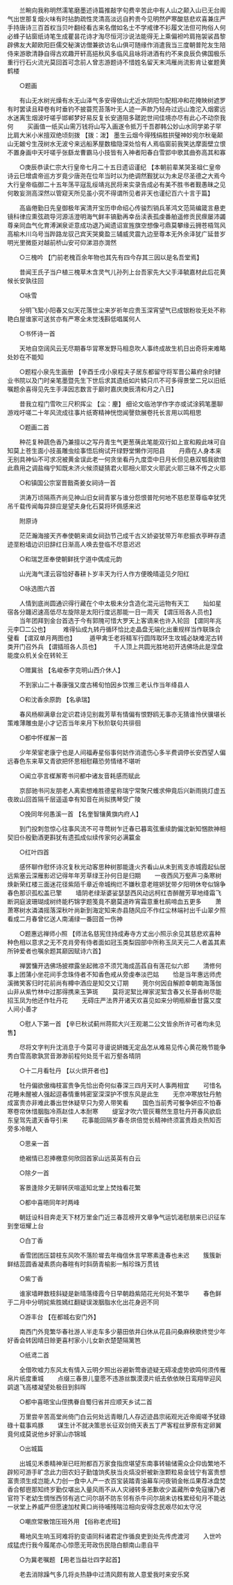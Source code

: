 <!-- { "loadSidebar": true } -->
　　兰畹向我称明然濡笔磨墨述诗篇推敲字句费辛苦此中有人山之颠入山已无台阁气出世那复烟火味有时拈韵疏性灵清高淡远自矜贵今见明然俨寒酸慈悲欢喜兼庄严手持唐诗三百首权当贝叶翻经看古来名僧如名士不学戒律不衫履文法但可拘俗人何必蜂子钻窗纸诗笔生成瞿昙花诗才淘尽恒河沙说法能得无上乘偏袒吟肩拖袈裟昌黎辟佛友大颠欧阳巨儒交秘演访僧兼欲访名山俱可随缘作消遣我当三度朝普陀友生陪侍来游歌清静自得古欢趣开轩高挹秋风多临风且咏将进酒有约不来良辰负佛国极乐重行行石火流光莫回首可念前人曾志游题诗不惜姓名留天末鸿雁尚流影肯让崔题黄鹤楼  

　　○题画 

　　有山无水树光燥有水无山泽气多安得依山尤近水阴阳匀配相冲和花掩映树遮罗有时罢读且释卷有时垂钓不披蓑荒苔落叶无人迹一声款乃轻舟过远山澹沱入烟雾远水迷离生烟波吁嗟乎邯郸梦好易反复长安道阻多蹉跎世间佳境亦尽有此心不动奈我何 
　　买画值一纸买山需万钱将山写入画遂令抵万千吾郡韩公妙山水同学弟子罕比肩大米小米擅双绝顷刻拨 【拨：泼】 墨生云烟今得残绢胜拱璧神妙宛尔秋毫颠山无皴兮生茂树水无波兮来远船茅屋数楹隐深处恰有人焉临窗前我笑达摩面壁立恨不置身画中天吁嗟乎张繇龙曹霸马小技皆有入神者阳春白雪郢中歌其曲弥高其和寡 

　　○庚辰恭读仁宗大行皇帝七月二十五日遗诏谨纪 【本朝前辈某哭圣祖仁皇帝诗云巳增虞帝巡方岁竟少唐尧在位年当时以为绝调然觐犹以为未足尽圣德之大焉今大行皇帝临御二十五年荡平寇乱绥靖兆民将来实录告成必有美不胜书者觐愚昧之见何敢妄测高深然以管窥天所见虽小究不得谓所见者非天也谨纪百六十言于篇】 

　　高庙倦勤日先皇御极年寅清开宝历申命绍心传骏烈销兵革鸿文范简编箴言悬吏镜科律应熏弦疏导河源活澄明海气鲜丰镐勤再幸岳渎表孤虔番舶遥修贡民瘝屡沛蠲尊亲同血气化育溥渊泉讵意成功退乃闻遗诏宣旌旗空想像弓鼎莫攀缘云拥苍梧驾风高榆木川乌号当跸路龙驭己宾天哭奠盈三辅威灵震九边至尊本无外余泽犹广延昔岁明光里微臣对越前桥山安可仰涕泪亦潸然 

　　○三槐吟 【门前老槐百余年物也其先有四今存其三因以是名吾堂焉】 

　　昔闻王氏子当户植三槐草木含灵气儿孙列上台吾家先大父手泽毓嘉材此后花黄候长安孰往回 

　　○咏雪 

　　分明飞絮小阳春又似天花落世尘来岁祈年应贵玉深宵望气已成银粉妆无处不称艳白屋谁家可送贫亦有严寒全未觉浅斟低唱属何人 

　　○书怀诗一首 

　　天地自空阔风云无尽期春华冐寒发野马相息吹人事终成故生机日出奇将来难略处妙在不能知 

　　○题程小泉先生画册 【辛酉壬戌小泉程夫子居东都留守将军晋公幕府余时肄业书院以及门时亲笔墨暨先生下世后求其遗纸如片鳞只爪不可多得景堂二兄以旧纸嘱题余喜得见先生手泽因志数言于巅时嘉庆庚辰清和月之八日】 

　　昔我立程门雪吹三尺积挥尘 【尘：麈】 细论文临池学作字亦或试涂鸦笔墨聊游戏吁嗟二十年风流成往事片纸寄精神恍惚闻謦欬展卷托长言用以鸣相思 

　　○题画二首 

　　种花复种蔬色香乃兼擅以之写丹青生气更葱蒨此笔能双行如上宣和殿此味可自知莫上苍生面小技虽雕虫绘事悟后绚试开绿野堂懒作河阳县 
　　丹鼎在人身本来无别具神仙不可求况被黄金误此老一何贪坐看丹九度壶中日月长但见悬双瓠我欲借此鼎用之调盐梅宁知既未济火候须疑猜君火耶相火耶文火耶武火耶三昧不传之火耶 

　　○和镇国公宗室晋戬斋姜女祠诗一首 

　　洪涛万顷隔燕齐尚见神山旧女祠青冢与谁分怨恨普陀何地不慈悲至尊临幸犹凭吊千载传闻每异辞应是望夫身化石莫将环佩感来迟 

　　附原诗 

　　茫茫瀚海接天齐奉使朝来谒女祠劲节己成千古义娇姿犹带万年悲振衣亭畔存遗迹垩粉墙边识旧辞红日渐高人唤去登临不尽意迟迟 

　　○和瑞芝厓奉使朝鲜抚宁道中偶成元韵 

　　山光海气漾云容恰好春耕卜岁丰天为行人作方便晚晴遥见夕阳红 

　　○咏选图六首 

　　人情到底尚圆通识得行藏在个中太极未分含造化混元运物有天工 
　　灿如星宿各分躔迟速高低尽左旋除是太阳行度远那能一日一周天 【谓压班各人员也】 
　　当年团拜到金台首选于今有郭隗可惜大罗天上客谪来也许入轮回 【谓同年兆元李□二公也】 
　　难得仙成九转丹循环恰比走晶盘无端化出重规样当作联珠合璧看 【谓双单月两图也】 
　　遁甲禽壬老将精军行圆阵取环生攻城必缺难泥古转类开门召外兵 【谓插班各人员也】 
　　千人顶上共圆光胜地初开选佛场此是涅盘能度众机关全在转轮王 

　　○赠冀翁 【名峻泰字克明山西介休人】 

　　不到家山二十春康强又度古稀旬怕因乡饮推三老认作当年绛县人 

　　○和沈香余原韵 【名承瑞】 

　　春风杨柳满章台定识君诗见别裁芳草有情偏有恨野鸥无事亦无猜谁怜伏骥堪长策难薄雕虫是小才记否当年来月下秋阶联句共徘徊 

　　○都中怀楳澥一首 

　　少年荣宦老康宁也是人间福寿星俗事何妨作消遣伤心多半费调停长安西望人偏远春色东来草又青欲把怀思相慰藉恐劳情绪不堪听 

　　○闻立亭言楳澥寄书问都中诸友音耗感而赋此 

　　京邸驰书问友朋老人离索想难胜德星称瑞宁常聚尺蠖求伸竟后兴新雨挑灯虚五夜故山回首隔千层遥遥幸有知音在尚拟携琴受广陵 

　　○挽同年何愚溪一首 【名奎智镶黄旗内府人】 

　　到门投刺忽惊心往事风流不可寻莺树乍迁春已暮鸾弦重续韵偏沈新知悃款神相契旧仆殷勤酒更斟犹有遗孤成似续传家何必满籯金 

　　○红叶四首 

　　感怀聊作慰怀诗况复秋光动客思种树那能逢火齐看山从未到焉支赤城霞起仙居远紫塞云深雁影迟记得年年芳草绿王孙何日是归期 
　　一夜西风万壑声刁条寒树焕新荣红楼三面迷花径紫陌千章近帝城绚烂不嫌秋意老暄妍犹带夕阳明休夸似锦争春色那识孤松盖已擎 
　　墙阴老绿渐婆娑瑟瑟西风动远柯红杏醉醒芳草地绛霜飞断洞庭波珊瑚成树终能朽锦字题笺竟不磨莫道昨宵霜意重杜鹃啼血五更多 
　　萧萧寒树水潾潾摇落深秋叶尚新到海定知来赤县随风应不作红尘林端衬出千山翠夕照看成二月春曾忆送人南浦绿一番回首一伤神 

　　○题惠远禅师小照 【师法名慈宪住持成寿寺方丈出小照示余见其慈悲欢喜种种色相以意求之无不克肖旁有侍者面如冠玉类梨园部中所称玉凤天元二人者盖其素所钟爱者也嘱余题其巅因赋诗六首】 

　　禅罢慵开选佛场披襟露坐起微凉不须咒海成菡萏自有莲花似六郎 
　　清修何事上团蒲小坐花间手念珠侍者不知香色戒从旁虔奉淡巴姑 
　　恰是当年惠远师虎溪微笑客归时花前尚有樽中酒应是知交又订期 
　　莞尔何因自解颜幸朝南海落伽山非从紫竹林中过那得携来玉笋斑 
　　莫将泥絮比禅家泥絮含春又长芽香树尽能招玉凤为他还作牡丹花 
　　无碍庄严法界开诸天欢喜见如来分明瓶柳垂甘露又度人间小善才 

　　○慰人下第一首 【辛巳秋试蓟州蒋熙大兴王观潮二公文皆余所许可者均未见售】 

　　尽将文字判升沈消息于今莫可寻谩说妍媸无定品怎从难易见传心黄花晚节能争秀白雪高歌孰赏音渺渺前程何处觅千岩万壑各晴阴 

　　○十二月看牡丹 【以火烘开者也】 

　　牡丹偏欲傲梅枝富贵争先恰出奇何似春深三四月天时人事两相宜 
　　可惜名花睡未醒被人强起逗春情重帏密室深深护不恨东风是此生 
　　无奈冲寒放牡丹勉成富贵亦非难此番出世休疑早只为旁人带笑看 
　　国色当前秀可餐争妍应不怕春寒卷帘休惜胭脂冷燕赵佳人本耐寒 
　　缇室才吹六管灰蓦然生意牡丹开春风欲启东皇驾先遣天香导引来 
　　花事能回隔岁春冬烘倍觉长精神终须富贵趋炎热知否旁多冷眼人 

　　○思亲一首 

　　绝裾情已忍捧檄意何欣回首家山远英英有白云 

　　○除夕一首 

　　客景逢除夕无聊转厌喧遥知北堂上焚烛看花繁 

　　○都中喜晤同年时两峰 

　　朝廷设科目奔走天下材万里金门近三春蕊榜开文章争气运饥渴慰朋来已识征车到奎垣耀上台 

　　○白丁香 

　　香雪团团压碧枝东风吹不落阶墀去年梅信休言早寒素逢春也未迟 
　　簇簇新鲜结蕊圆香凝素质向春暄有时斜荫青榆影一斛珍珠万贯钱 

　　○紫丁香 

　　谁家墙畔数枝斜疑是新晴落绛霞今日早朝趋紫陌花光何处不繁华 
　　春色鲜于二月中分明姹紫胜嫣红翻疑误泼胭脂水化出花身迥不同 

　　○游丰台 【在都城右安门外】 

　　南西门外竞繁华春社游人半走车多少墓田依井臼休从花县问桑麻秧歌终觉少年好香会转因晴日赊更喜村家小儿女新衣楚楚隔篱笆 

　　○纸鸢二首 

　　全借吹嘘力东风太有情入云明夕照出谷避新莺奋迹疑无碍凌虚势欲鸣何须传雁帛片纸度重城 
　　点缀三春景儿童愿不违游丝飘漠漠片纸去依依映日鸾翔举迎风鹢退飞高楼凝望处极目到斜晖 

　　○都中喜晤宝山侄携眷自蜀归省并应顺天乡试二首 

　　万里尝辛苦高堂尚倚门白云何处远青眼几人存迈迹昌宗祏观光近帝阍嗟予犹碌碌十载事鸡豚 
　　谋生计不就决策思长征双剑倚天表五丁严客程丝萝原有定卵翼竟何成莫说他乡好家山亦锦城 

　　○出城篇 

　　出城见禾黍精神渐已旺附都百万家食指庶堪望东南事转输储需众企仰齿繁地不辟矧可游手旷念此力田农妇子勤馌饷炙肤当炎熇没骭被新涨颗粒易金钱宁有富贵想富贵须生成岂能人力创一食中人产一衣百宝装踏青油幕车问夜销金帐瓜果荐冰盘焚香合郁鬯那知终岁勤仅堪出入量风雨不从人灾祲转多恙歉收少盖藏所幸免寇攘乃者官符下老幼生惆怅西邻有逃亡问尔胡不防东邻有杀牛问尔胡未访株累经旬月不能达一状堂上养威严但愿速加杖黄口尚待哺残喘泣相向安得念民艰尽如太守况 

　　○嘲庶常散馆压班外用 【俗称老虎班】 

　　蓦地风生响玉珂难将豹变语同科诸君定作循良吏到处先传虎渡河 
　　入世吟成猛虎行我今履尾亦心惊愿无苛政伤民隐白额南山患自平 

　　○为冀老嘱题 【用老当益壮四字起首】 

　　老去消除躁气多几将炎热静中过清风颇有故人意爱我时来安乐窝 
